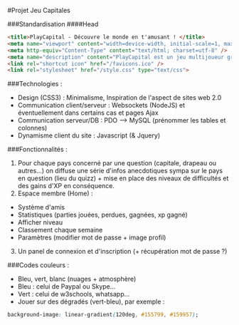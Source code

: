 #Projet Jeu Capitales

###Standardisation
####Head
```html
<title>PlayCapital - Découvre le monde en t'amusant ! </title>
<meta name="viewport" content="width=device-width, initial-scale=1, maximum-scale=1"> 
<meta http-equiv="Content-Type" content="text/html; charset=utf-8" />
<meta name="description" content="PlayCapital est un jeu multijoueur gratuit. Défiez vos amis, découvrez de nouvelles capitales et amusez-vous !" />
<link rel="shortcut icon" href="/favicons.ico" />
<link rel="stylesheet" href="/style.css" type="text/css">
```

###Technologies :
- Design (CSS3) : Minimalisme, Inspiration de l'aspect de sites web 2.0
- Communication client/serveur : Websockets (NodeJS) et éventuellement dans certains cas et pages Ajax
- Communication serveur/DB : PDO --> MySQL (prénommer les tables et colonnes)
- Dynamisme client du site : Javascript (& Jquery)

###Fonctionnalités :
1. Pour chaque pays concerné par une question (capitale, drapeau ou autres...) on diffuse une série d'infos anecdotiques sympa sur le pays en question (lieu du quizz) + mise en place des niveaux de difficultés et des gains d'XP en conséquence.
2. Espace membre (Home) : 
- Système d'amis
- Statistiques (parties jouées, perdues, gagnées, xp gagné)
- Afficher niveau
- Classement chaque semaine
- Paramètres (modifier mot de passe + image profil)
3. Un panel de connexion et d'inscription (+ récupération mot de passe ?)

###Codes couleurs :
- Bleu, vert, blanc (nuages + atmosphère)
- Bleu : celui de Paypal ou Skype...
- Vert : celui de w3schools, whatsapp...
- Jouer sur des dégradés (vert-bleu), par exemple :
```css
background-image: linear-gradient(120deg, #155799, #159957);
```
